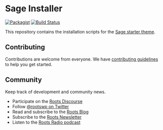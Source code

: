 # Sage Installer
[![Packagist](https://img.shields.io/packagist/vpre/roots/sage-installer.svg?style=flat-square)](https://packagist.org/packages/lunar-build/sage-installer)
[![Build Status](https://img.shields.io/travis/roots/sage-installer.svg?style=flat-square)](https://travis-ci.org/roots/sage-installer)

This repository contains the installation scripts for the [Sage starter theme](https://github.com/roots/sage).

## Contributing

Contributions are welcome from everyone. We have [contributing guidelines](https://github.com/roots/guidelines/blob/master/CONTRIBUTING.md) to help you get started.

## Community

Keep track of development and community news.

* Participate on the [Roots Discourse](https://discourse.roots.io/)
* Follow [@rootswp on Twitter](https://twitter.com/rootswp)
* Read and subscribe to the [Roots Blog](https://roots.io/blog/)
* Subscribe to the [Roots Newsletter](https://roots.io/subscribe/)
* Listen to the [Roots Radio podcast](https://roots.io/podcast/)
